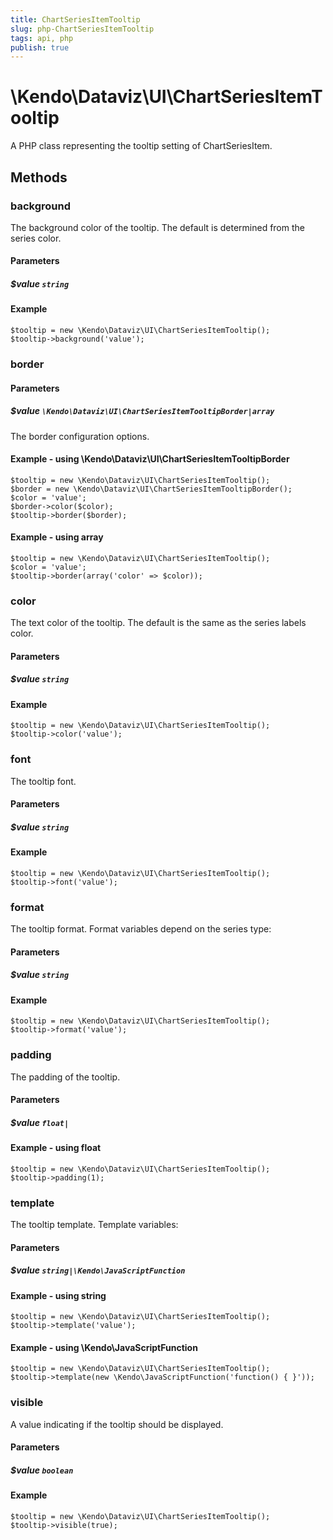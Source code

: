 ```yaml
---
title: ChartSeriesItemTooltip
slug: php-ChartSeriesItemTooltip
tags: api, php
publish: true
---
```


# \Kendo\Dataviz\UI\ChartSeriesItemTooltip

A PHP class representing the tooltip setting of ChartSeriesItem.


## Methods

### background
The background color of the tooltip. The default is determined from the series color.
#### Parameters

##### $value `string`



#### Example 
    $tooltip = new \Kendo\Dataviz\UI\ChartSeriesItemTooltip();
    $tooltip->background('value');

### border

#### Parameters

##### $value `\Kendo\Dataviz\UI\ChartSeriesItemTooltipBorder|array`

The border configuration options.


#### Example - using \Kendo\Dataviz\UI\ChartSeriesItemTooltipBorder

    $tooltip = new \Kendo\Dataviz\UI\ChartSeriesItemTooltip();
    $border = new \Kendo\Dataviz\UI\ChartSeriesItemTooltipBorder();
    $color = 'value';
    $border->color($color);
    $tooltip->border($border);

#### Example - using array

    $tooltip = new \Kendo\Dataviz\UI\ChartSeriesItemTooltip();
    $color = 'value';
    $tooltip->border(array('color' => $color));

### color
The text color of the tooltip. The default is the same as the series labels color.
#### Parameters

##### $value `string`



#### Example 
    $tooltip = new \Kendo\Dataviz\UI\ChartSeriesItemTooltip();
    $tooltip->color('value');

### font
The tooltip font.
#### Parameters

##### $value `string`



#### Example 
    $tooltip = new \Kendo\Dataviz\UI\ChartSeriesItemTooltip();
    $tooltip->font('value');

### format
The tooltip format. Format variables depend on the series type:
#### Parameters

##### $value `string`



#### Example 
    $tooltip = new \Kendo\Dataviz\UI\ChartSeriesItemTooltip();
    $tooltip->format('value');

### padding
The padding of the tooltip.
#### Parameters

##### $value `float|`



#### Example  - using float
    $tooltip = new \Kendo\Dataviz\UI\ChartSeriesItemTooltip();
    $tooltip->padding(1);

### template
The tooltip template.
Template variables:
#### Parameters

##### $value `string|\Kendo\JavaScriptFunction`



#### Example  - using string
    $tooltip = new \Kendo\Dataviz\UI\ChartSeriesItemTooltip();
    $tooltip->template('value');

#### Example  - using \Kendo\JavaScriptFunction
    $tooltip = new \Kendo\Dataviz\UI\ChartSeriesItemTooltip();
    $tooltip->template(new \Kendo\JavaScriptFunction('function() { }'));

### visible
A value indicating if the tooltip should be displayed.
#### Parameters

##### $value `boolean`



#### Example 
    $tooltip = new \Kendo\Dataviz\UI\ChartSeriesItemTooltip();
    $tooltip->visible(true);

